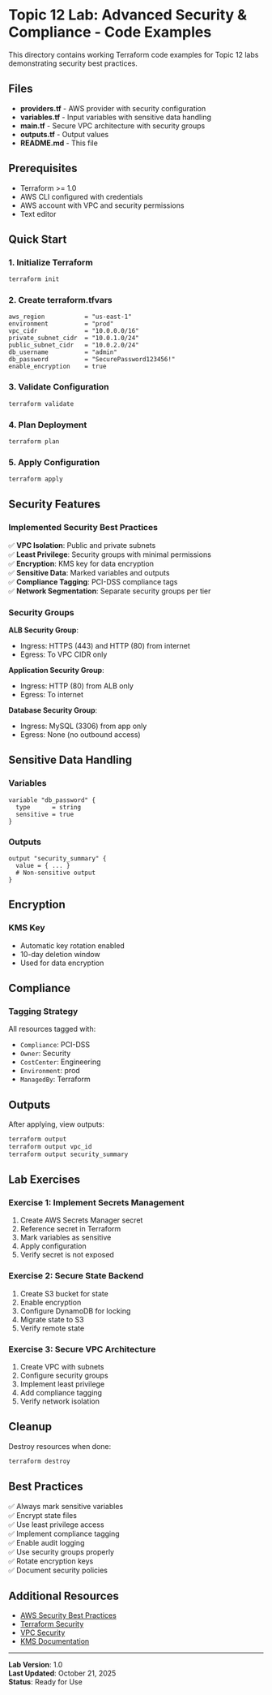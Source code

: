 # Topic 12 Lab: Advanced Security & Compliance - Code Examples

This directory contains working Terraform code examples for Topic 12 labs demonstrating security best practices.

## Files

- **providers.tf** - AWS provider with security configuration
- **variables.tf** - Input variables with sensitive data handling
- **main.tf** - Secure VPC architecture with security groups
- **outputs.tf** - Output values
- **README.md** - This file

## Prerequisites

- Terraform >= 1.0
- AWS CLI configured with credentials
- AWS account with VPC and security permissions
- Text editor

## Quick Start

### 1. Initialize Terraform

```bash
terraform init
```

### 2. Create terraform.tfvars

```hcl
aws_region           = "us-east-1"
environment          = "prod"
vpc_cidr             = "10.0.0.0/16"
private_subnet_cidr  = "10.0.1.0/24"
public_subnet_cidr   = "10.0.2.0/24"
db_username          = "admin"
db_password          = "SecurePassword123456!"
enable_encryption    = true
```

### 3. Validate Configuration

```bash
terraform validate
```

### 4. Plan Deployment

```bash
terraform plan
```

### 5. Apply Configuration

```bash
terraform apply
```

## Security Features

### Implemented Security Best Practices

✅ **VPC Isolation**: Public and private subnets  
✅ **Least Privilege**: Security groups with minimal permissions  
✅ **Encryption**: KMS key for data encryption  
✅ **Sensitive Data**: Marked variables and outputs  
✅ **Compliance Tagging**: PCI-DSS compliance tags  
✅ **Network Segmentation**: Separate security groups per tier  

### Security Groups

**ALB Security Group**:
- Ingress: HTTPS (443) and HTTP (80) from internet
- Egress: To VPC CIDR only

**Application Security Group**:
- Ingress: HTTP (80) from ALB only
- Egress: To internet

**Database Security Group**:
- Ingress: MySQL (3306) from app only
- Egress: None (no outbound access)

## Sensitive Data Handling

### Variables

```hcl
variable "db_password" {
  type      = string
  sensitive = true
}
```

### Outputs

```hcl
output "security_summary" {
  value = { ... }
  # Non-sensitive output
}
```

## Encryption

### KMS Key

- Automatic key rotation enabled
- 10-day deletion window
- Used for data encryption

## Compliance

### Tagging Strategy

All resources tagged with:
- `Compliance`: PCI-DSS
- `Owner`: Security
- `CostCenter`: Engineering
- `Environment`: prod
- `ManagedBy`: Terraform

## Outputs

After applying, view outputs:

```bash
terraform output
terraform output vpc_id
terraform output security_summary
```

## Lab Exercises

### Exercise 1: Implement Secrets Management
1. Create AWS Secrets Manager secret
2. Reference secret in Terraform
3. Mark variables as sensitive
4. Apply configuration
5. Verify secret is not exposed

### Exercise 2: Secure State Backend
1. Create S3 bucket for state
2. Enable encryption
3. Configure DynamoDB for locking
4. Migrate state to S3
5. Verify remote state

### Exercise 3: Secure VPC Architecture
1. Create VPC with subnets
2. Configure security groups
3. Implement least privilege
4. Add compliance tagging
5. Verify network isolation

## Cleanup

Destroy resources when done:

```bash
terraform destroy
```

## Best Practices

✅ Always mark sensitive variables  
✅ Encrypt state files  
✅ Use least privilege access  
✅ Implement compliance tagging  
✅ Enable audit logging  
✅ Use security groups properly  
✅ Rotate encryption keys  
✅ Document security policies  

## Additional Resources

- [AWS Security Best Practices](https://aws.amazon.com/architecture/security-identity-compliance/)
- [Terraform Security](https://www.terraform.io/docs/language/state/sensitive-data.html)
- [VPC Security](https://docs.aws.amazon.com/vpc/latest/userguide/VPC_Security.html)
- [KMS Documentation](https://docs.aws.amazon.com/kms/)

---

**Lab Version**: 1.0  
**Last Updated**: October 21, 2025  
**Status**: Ready for Use

